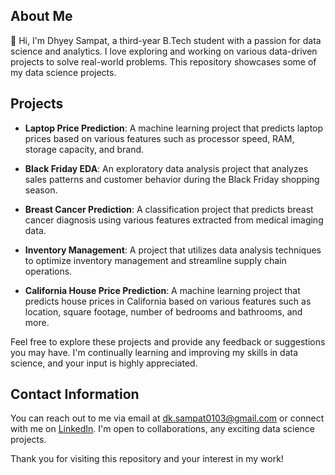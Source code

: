 ## About Me

👋 Hi, I'm Dhyey Sampat, a third-year B.Tech student with a passion for data science and analytics. I love exploring and working on various data-driven projects to solve real-world problems. This repository showcases some of my data science projects.

## Projects

- **Laptop Price Prediction**: A machine learning project that predicts laptop prices based on various features such as processor speed, RAM, storage capacity, and brand.

- **Black Friday EDA**: An exploratory data analysis project that analyzes sales patterns and customer behavior during the Black Friday shopping season.

- **Breast Cancer Prediction**: A classification project that predicts breast cancer diagnosis using various features extracted from medical imaging data.

- **Inventory Management**: A project that utilizes data analysis techniques to optimize inventory management and streamline supply chain operations. 

- **California House Price Prediction**: A machine learning project that predicts house prices in California based on various features such as location, square footage, number of bedrooms and bathrooms, and more.

Feel free to explore these projects and provide any feedback or suggestions you may have. I'm continually learning and improving my skills in data science, and your input is highly appreciated.

## Contact Information

You can reach out to me via email at [dk.sampat0103@gmail.com](mailto:dk.sampat0103@gmail.com) or connect with me on [LinkedIn](https://www.linkedin.com/in/dhyey-sampat-38a821206/). I'm open to collaborations, any exciting data science projects.

Thank you for visiting this repository and your interest in my work!
